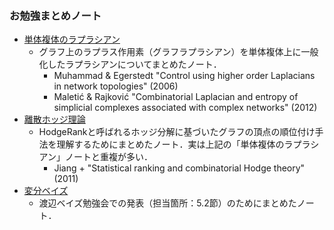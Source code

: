 ### お勉強まとめノート
- [単体複体のラプラシアン](https://drive.google.com/file/d/1TKdiFM5QmgTV9T06hxpPQHqcrrPoUu6w/view?usp=sharing)
  - グラフ上のラプラス作用素（グラフラプラシアン）を単体複体上に一般化したラプラシアンについてまとめたノート．
    - Muhammad & Egerstedt "Control using higher order Laplacians in network topologies" (2006)
    - Maletić & Rajković "Combinatorial Laplacian and entropy of simplicial complexes associated with complex networks" (2012)
- [離散ホッジ理論](https://drive.google.com/file/d/1hmI4RucsrwG00FdN9LskoPO7tuaP5QyU/view?usp=sharing)
  - HodgeRankと呼ばれるホッジ分解に基づいたグラフの頂点の順位付け手法を理解するためにまとめたノート．実は上記の「単体複体のラプラシアン」ノートと重複が多い．
    - Jiang + "Statistical ranking and combinatorial Hodge theory" (2011)
- [変分ベイズ](https://drive.google.com/file/d/1LF5WkSUKeE2jYDDMDeprHFbEU1oXaDQk/view?usp=sharing)
  - 渡辺ベイズ勉強会での発表（担当箇所：5.2節）のためにまとめたノート．
